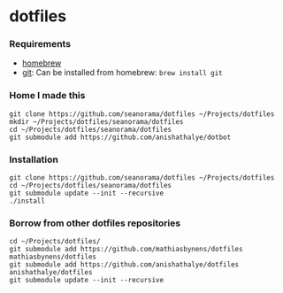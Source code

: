 dotfiles
========

### Requirements

  * [homebrew](http://brew.sh/)
  * [git](http://git-scm.com/): Can be installed from homebrew: ```brew install git```

### Home I made this

```
git clone https://github.com/seanorama/dotfiles ~/Projects/dotfiles
mkdir ~/Projects/dotfiles/seanorama/dotfiles
cd ~/Projects/dotfiles/seanorama/dotfiles
git submodule add https://github.com/anishathalye/dotbot
```

### Installation

```
git clone https://github.com/seanorama/dotfiles ~/Projects/dotfiles
cd ~/Projects/dotfiles/seanorama/dotfiles
git submodule update --init --recursive
./install
```

### Borrow from other dotfiles repositories

```
cd ~/Projects/dotfiles/
git submodule add https://github.com/mathiasbynens/dotfiles mathiasbynens/dotfiles
git submodule add https://github.com/anishathalye/dotfiles anishathalye/dotfiles
git submodule update --init --recursive
```
